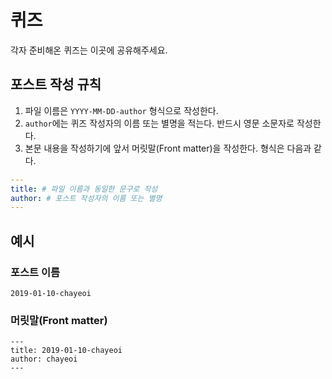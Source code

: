 # 퀴즈

각자 준비해온 퀴즈는 이곳에 공유해주세요.

## 포스트 작성 규칙

1. 파일 이름은 `YYYY-MM-DD-author` 형식으로 작성한다.
2. `author`에는 퀴즈 작성자의 이름 또는 별명을 적는다. 반드시 영문 소문자로 작성한다.
3. 본문 내용을 작성하기에 앞서 머릿말(Front matter)을 작성한다. 형식은 다음과 같다.

```yaml
---
title: # 파일 이름과 동일한 문구로 작성
author: # 포스트 작성자의 이름 또는 별명
---
```

## 예시

### 포스트 이름

`2019-01-10-chayeoi`

### 머릿말(Front matter)

```plain
---
title: 2019-01-10-chayeoi
author: chayeoi
---
```
